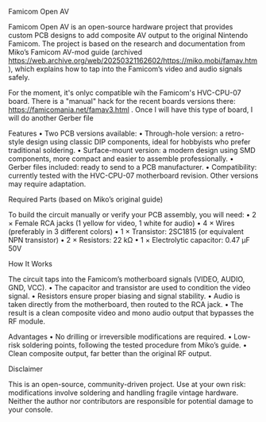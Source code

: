 Famicom Open AV

Famicom Open AV is an open-source hardware project that provides custom PCB designs to add composite AV output to the original Nintendo Famicom.
The project is based on the research and documentation from Miko’s Famicom AV-mod guide (archived https://web.archive.org/web/20250321162602/https://miko.mobi/famav.htm ), which explains how to tap into the Famicom’s video and audio signals safely.

For the moment, it's onlyc compatible wih the Famicom's HVC-CPU-07 board. There is a "manual" hack for the recent boards versions there: https://famicomania.net/famav3.html . Once I will have this type of board, I will do another Gerber file

Features
	•	Two PCB versions available:
	•	Through-hole version: a retro-style design using classic DIP components, ideal for hobbyists who prefer traditional soldering.
	•	Surface-mount version: a modern design using SMD components, more compact and easier to assemble professionally.
	•	Gerber files included: ready to send to a PCB manufacturer.
	•	Compatibility: currently tested with the HVC-CPU-07 motherboard revision.
Other versions may require adaptation.

Required Parts (based on Miko’s original guide)

To build the circuit manually or verify your PCB assembly, you will need:
	•	2 × Female RCA jacks (1 yellow for video, 1 white for audio)
	•	4 × Wires (preferably in 3 different colors)
	•	1 × Transistor: 2SC1815 (or equivalent NPN transistor)
	•	2 × Resistors: 22 kΩ
	•	1 × Electrolytic capacitor: 0.47 µF 50V

How It Works

The circuit taps into the Famicom’s motherboard signals (VIDEO, AUDIO, GND, VCC).
	•	The capacitor and transistor are used to condition the video signal.
	•	Resistors ensure proper biasing and signal stability.
	•	Audio is taken directly from the motherboard, then routed to the RCA jack.
	•	The result is a clean composite video and mono audio output that bypasses the RF module.

Advantages
	•	No drilling or irreversible modifications are required.
	•	Low-risk soldering points, following the tested procedure from Miko’s guide.
	•	Clean composite output, far better than the original RF output.

Disclaimer

This is an open-source, community-driven project. Use at your own risk: modifications involve soldering and handling fragile vintage hardware. Neither the author nor contributors are responsible for potential damage to your console.
